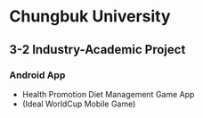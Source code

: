 # Chungbuk University
## 3-2 Industry-Academic Project
### Android App
* Health Promotion Diet Management Game App
* (Ideal WorldCup Mobile Game)
